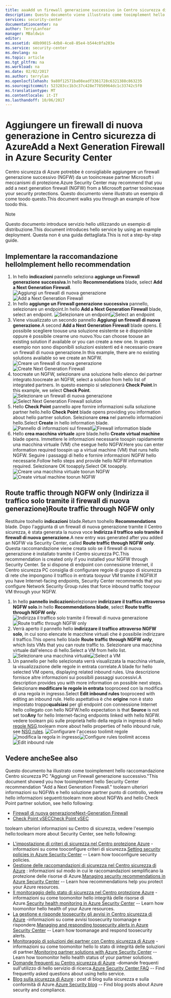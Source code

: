 ```yaml
---
title: aaaAdd un firewall generazione successivo in Centro sicurezza di Azure | Documenti Microsoft
description: Questo documento viene illustrato come tooimplement hello indicazioni Centro sicurezza di Azure * * aggiungere una successiva generazione Firewall * * e * * traffico Route tramite NGFW solo * *.
services: security-center
documentationcenter: na
author: TerryLanfear
manager: MBaldwin
editor: 
ms.assetid: 48b99015-4db8-4ce8-85e4-b544c0fa203e
ms.service: security-center
ms.devlang: na
ms.topic: article
ms.tgt_pltfrm: na
ms.workload: na
ms.date: 02/02/2017
ms.author: terrylan
ms.openlocfilehash: 9a80f12571ba08eadf3361728c6321388c863235
ms.sourcegitcommit: 523283cc1b3c37c428e77850964dc1c33742c5f0
ms.translationtype: MT
ms.contentlocale: it-IT
ms.lasthandoff: 10/06/2017
---
```

# <a name="add-a-next-generation-firewall-in-azure-security-center"></a><span data-ttu-id="f445b-103">Aggiungere un firewall di nuova generazione in Centro sicurezza di Azure</span><span class="sxs-lookup"><span data-stu-id="f445b-103">Add a Next Generation Firewall in Azure Security Center</span></span>
<span data-ttu-id="f445b-104">Centro sicurezza di Azure potrebbe è consigliabile aggiungere un firewall generazione successivo (NGFW) da un tooincrease partner Microsoft i meccanismi di protezione.</span><span class="sxs-lookup"><span data-stu-id="f445b-104">Azure Security Center may recommend that you add a next generation firewall (NGFW) from a Microsoft partner tooincrease your security protections.</span></span> <span data-ttu-id="f445b-105">Questo documento viene illustrato un esempio di come toodo questo.</span><span class="sxs-lookup"><span data-stu-id="f445b-105">This document walks you through an example of how toodo this.</span></span>

> [!NOTE]
> <span data-ttu-id="f445b-106">Questo documento introduce servizio hello utilizzando un esempio di distribuzione.</span><span class="sxs-lookup"><span data-stu-id="f445b-106">This document introduces hello service by using an example deployment.</span></span>  <span data-ttu-id="f445b-107">Questa non è una guida dettagliata.</span><span class="sxs-lookup"><span data-stu-id="f445b-107">This is not a step-by-step guide.</span></span>
>
>

## <a name="implement-hello-recommendation"></a><span data-ttu-id="f445b-108">Implementare la raccomandazione hello</span><span class="sxs-lookup"><span data-stu-id="f445b-108">Implement hello recommendation</span></span>
1. <span data-ttu-id="f445b-109">In hello **indicazioni** pannello seleziona **aggiunge un Firewall generazione successiva**.</span><span class="sxs-lookup"><span data-stu-id="f445b-109">In hello **Recommendations** blade, select **Add a Next Generation Firewall**.</span></span>
   <span data-ttu-id="f445b-110">![Aggiungi un firewall di nuova generazione][1]</span><span class="sxs-lookup"><span data-stu-id="f445b-110">![Add a Next Generation Firewall][1]</span></span>
2. <span data-ttu-id="f445b-111">In hello **aggiunge un Firewall generazione successiva** pannello, selezionare un endpoint.</span><span class="sxs-lookup"><span data-stu-id="f445b-111">In hello **Add a Next Generation Firewall** blade, select an endpoint.</span></span>
   <span data-ttu-id="f445b-112">![Selezionare un endpoint][2]</span><span class="sxs-lookup"><span data-stu-id="f445b-112">![Select an endpoint][2]</span></span>
3. <span data-ttu-id="f445b-113">Viene visualizzato un secondo pannello **Aggiungi un firewall di nuova generazione**.</span><span class="sxs-lookup"><span data-stu-id="f445b-113">A second **Add a Next Generation Firewall** blade opens.</span></span> <span data-ttu-id="f445b-114">È possibile scegliere toouse una soluzione esistente se è disponibile oppure è possibile crearne uno nuovo.</span><span class="sxs-lookup"><span data-stu-id="f445b-114">You can choose toouse an existing solution if available or you can create a new one.</span></span> <span data-ttu-id="f445b-115">In questo esempio non sono disponibili soluzioni esistenti ed è necessario creare un firewall di nuova generazione.</span><span class="sxs-lookup"><span data-stu-id="f445b-115">In this example, there are no existing solutions available so we create an NGFW.</span></span>
   <span data-ttu-id="f445b-116">![Creare un firewall di nuova generazione][3]</span><span class="sxs-lookup"><span data-stu-id="f445b-116">![Create Next Generation Firewall][3]</span></span>
4. <span data-ttu-id="f445b-117">toocreate un NGFW, selezionare una soluzione hello elenco dei partner integrato.</span><span class="sxs-lookup"><span data-stu-id="f445b-117">toocreate an NGFW, select a solution from hello list of integrated partners.</span></span> <span data-ttu-id="f445b-118">In questo esempio si selezionerà **Check Point**.</span><span class="sxs-lookup"><span data-stu-id="f445b-118">In this example, we select **Check Point**.</span></span>
   <span data-ttu-id="f445b-119">![Selezionare un firewall di nuova generazione][4]</span><span class="sxs-lookup"><span data-stu-id="f445b-119">![Select Next Generation Firewall solution][4]</span></span>
5. <span data-ttu-id="f445b-120">Hello **Check Point** pannello apre fornire informazioni sulla soluzione partner hello.</span><span class="sxs-lookup"><span data-stu-id="f445b-120">hello **Check Point** blade opens providing you information about hello partner solution.</span></span> <span data-ttu-id="f445b-121">Selezionare **crea** nel pannello informazioni hello.</span><span class="sxs-lookup"><span data-stu-id="f445b-121">Select **Create** in hello information blade.</span></span>
   <span data-ttu-id="f445b-122">![Pannello di informazioni sul firewall][5]</span><span class="sxs-lookup"><span data-stu-id="f445b-122">![Firewall information blade][5]</span></span>
6. <span data-ttu-id="f445b-123">Hello **crea macchina virtuale** apre blade.</span><span class="sxs-lookup"><span data-stu-id="f445b-123">hello **Create virtual machine** blade opens.</span></span> <span data-ttu-id="f445b-124">Immettere le informazioni necessarie toospin rapidamente una macchina virtuale (VM) che esegue hello NGFW.</span><span class="sxs-lookup"><span data-stu-id="f445b-124">Here you can enter information required toospin up a virtual machine (VM) that runs hello NGFW.</span></span> <span data-ttu-id="f445b-125">Seguire i passaggi di hello e fornire informazioni NGFW hello necessarie.</span><span class="sxs-lookup"><span data-stu-id="f445b-125">Follow hello steps and provide hello NGFW information required.</span></span> <span data-ttu-id="f445b-126">Selezionare OK tooapply.</span><span class="sxs-lookup"><span data-stu-id="f445b-126">Select OK tooapply.</span></span>
   <span data-ttu-id="f445b-127">![Creare una macchina virtuale toorun NGFW][6]</span><span class="sxs-lookup"><span data-stu-id="f445b-127">![Create virtual machine toorun NGFW][6]</span></span>

## <a name="route-traffic-through-ngfw-only"></a><span data-ttu-id="f445b-128">Route traffic through NGFW only (Indirizza il traffico solo tramite il firewall di nuova generazione)</span><span class="sxs-lookup"><span data-stu-id="f445b-128">Route traffic through NGFW only</span></span>
<span data-ttu-id="f445b-129">Restituire toohello **indicazioni** blade.</span><span class="sxs-lookup"><span data-stu-id="f445b-129">Return toohello **Recommendations** blade.</span></span> <span data-ttu-id="f445b-130">Dopo l'aggiunta di un firewall di nuova generazione tramite il Centro sicurezza, è stata generata la nuova voce **Indirizza il traffico solo tramite il firewall di nuova generazione**.</span><span class="sxs-lookup"><span data-stu-id="f445b-130">A new entry was generated after you added an NGFW via Security Center, called **Route traffic through NGFW only**.</span></span> <span data-ttu-id="f445b-131">Questa raccomandazione viene creata solo se il firewall di nuova generazione è installato tramite il Centro sicurezza PC.</span><span class="sxs-lookup"><span data-stu-id="f445b-131">This recommendation is created only if you installed your NGFW through Security Center.</span></span> <span data-ttu-id="f445b-132">Se si dispone di endpoint con connessione Internet, il Centro sicurezza PC consiglia di configurare regole di gruppo di sicurezza di rete che impongono il traffico in entrata tooyour VM tramite il NGFW.</span><span class="sxs-lookup"><span data-stu-id="f445b-132">If you have Internet-facing endpoints, Security Center recommends that you configure Network Security Group rules that force inbound traffic tooyour VM through your NGFW.</span></span>

1. <span data-ttu-id="f445b-133">In hello **pannello indicazioni**selezionare **indirizzare il traffico attraverso NGFW solo**.</span><span class="sxs-lookup"><span data-stu-id="f445b-133">In hello **Recommendations blade**, select **Route traffic through NGFW only**.</span></span>
   <span data-ttu-id="f445b-134">![Indirizza il traffico solo tramite il firewall di nuova generazione][7]</span><span class="sxs-lookup"><span data-stu-id="f445b-134">![Route traffic through NGFW only][7]</span></span>
2. <span data-ttu-id="f445b-135">Verrà aperto il pannello hello **indirizzare il traffico attraverso NGFW solo**, in cui sono elencate le macchine virtuali che è possibile indirizzare il traffico.</span><span class="sxs-lookup"><span data-stu-id="f445b-135">This opens hello blade **Route traffic through NGFW only**, which lists VMs that you can route traffic to.</span></span> <span data-ttu-id="f445b-136">Selezionare una macchina virtuale dall'elenco di hello.</span><span class="sxs-lookup"><span data-stu-id="f445b-136">Select a VM from hello list.</span></span>
   <span data-ttu-id="f445b-137">![Selezionare una macchina virtuale][8]</span><span class="sxs-lookup"><span data-stu-id="f445b-137">![Select a VM][8]</span></span>
3. <span data-ttu-id="f445b-138">Un pannello per hello selezionata verrà visualizzata la macchina virtuale, la visualizzazione delle regole in entrata correlate.</span><span class="sxs-lookup"><span data-stu-id="f445b-138">A blade for hello selected VM opens, displaying related inbound rules.</span></span> <span data-ttu-id="f445b-139">Una descrizione fornisce altre informazioni sui possibili passaggi successivi.</span><span class="sxs-lookup"><span data-stu-id="f445b-139">A description provides you with more information on possible next steps.</span></span> <span data-ttu-id="f445b-140">Selezionare **modificare le regole in entrata** tooproceed con la modifica di una regola in ingresso.</span><span class="sxs-lookup"><span data-stu-id="f445b-140">Select **Edit inbound rules** tooproceed with editing an inbound rule.</span></span> <span data-ttu-id="f445b-141">Hello aspettativa è che **origine** non è stato impostato troppo**qualsiasi** per gli endpoint con connessione Internet hello collegato con hello NGFW.</span><span class="sxs-lookup"><span data-stu-id="f445b-141">hello expectation is that **Source** is not set too**Any** for hello Internet-facing endpoints linked with hello NGFW.</span></span> <span data-ttu-id="f445b-142">vedere toolearn più sulle proprietà hello della regola in ingresso di hello [regole NSG](../virtual-network/virtual-networks-nsg.md#nsg-rules).</span><span class="sxs-lookup"><span data-stu-id="f445b-142">toolearn more about hello properties of hello inbound rule, see [NSG rules](../virtual-network/virtual-networks-nsg.md#nsg-rules).</span></span>
   <span data-ttu-id="f445b-143">![Configurare l'accesso toolimit regole][9]
   ![modifica la regola in ingresso][10]</span><span class="sxs-lookup"><span data-stu-id="f445b-143">![Configure rules toolimit access][9]
![Edit inbound rule][10]</span></span>

## <a name="see-also"></a><span data-ttu-id="f445b-144">Vedere anche</span><span class="sxs-lookup"><span data-stu-id="f445b-144">See also</span></span>
<span data-ttu-id="f445b-145">Questo documento ha illustrato come tooimplement hello raccomandazione Centro sicurezza PC "Aggiungi un Firewall generazione successivo."</span><span class="sxs-lookup"><span data-stu-id="f445b-145">This document showed you how tooimplement hello Security Center recommendation "Add a Next Generation Firewall."</span></span> <span data-ttu-id="f445b-146">toolearn ulteriori informazioni su NGFWs e hello soluzione partner punto di controllo, vedere hello informazioni seguenti:</span><span class="sxs-lookup"><span data-stu-id="f445b-146">toolearn more about NGFWs and hello Check Point partner solution, see hello following:</span></span>

* [<span data-ttu-id="f445b-147">Firewall di nuova generazione</span><span class="sxs-lookup"><span data-stu-id="f445b-147">Next-Generation Firewall</span></span>](https://en.wikipedia.org/wiki/Next-Generation_Firewall)
* [<span data-ttu-id="f445b-148">Check Point vSEC</span><span class="sxs-lookup"><span data-stu-id="f445b-148">Check Point vSEC</span></span>](https://azure.microsoft.com/marketplace/partners/checkpoint/check-point-r77-10/)

<span data-ttu-id="f445b-149">toolearn ulteriori informazioni su Centro di sicurezza, vedere l'esempio hello:</span><span class="sxs-lookup"><span data-stu-id="f445b-149">toolearn more about Security Center, see hello following:</span></span>

* <span data-ttu-id="f445b-150">[L'impostazione di criteri di sicurezza nel Centro protezione Azure](security-center-policies.md) -informazioni su come tooconfigure criteri di sicurezza.</span><span class="sxs-lookup"><span data-stu-id="f445b-150">[Setting security policies in Azure Security Center](security-center-policies.md) -- Learn how tooconfigure security policies.</span></span>
* <span data-ttu-id="f445b-151">[Gestione delle raccomandazioni di sicurezza nel Centro sicurezza di Azure](security-center-recommendations.md) : informazioni sul modo in cui le raccomandazioni semplificano la protezione delle risorse di Azure.</span><span class="sxs-lookup"><span data-stu-id="f445b-151">[Managing security recommendations in Azure Security Center](security-center-recommendations.md) -- Learn how recommendations help you protect your Azure resources.</span></span>
* <span data-ttu-id="f445b-152">[Il monitoraggio dello stato di sicurezza nel Centro protezione Azure](security-center-monitoring.md) -informazioni su come toomonitor hello integrità delle risorse di Azure.</span><span class="sxs-lookup"><span data-stu-id="f445b-152">[Security health monitoring in Azure Security Center](security-center-monitoring.md) -- Learn how toomonitor hello health of your Azure resources.</span></span>
* <span data-ttu-id="f445b-153">[La gestione e risponde toosecurity gli avvisi in Centro sicurezza di Azure](security-center-managing-and-responding-alerts.md) -informazioni su come avvisi toosecurity toomanage e rispondere.</span><span class="sxs-lookup"><span data-stu-id="f445b-153">[Managing and responding toosecurity alerts in Azure Security Center](security-center-managing-and-responding-alerts.md) -- Learn how toomanage and respond toosecurity alerts.</span></span>
* <span data-ttu-id="f445b-154">[Monitoraggio di soluzioni dei partner con Centro sicurezza di Azure](security-center-partner-solutions.md) -informazioni su come toomonitor hello lo stato di integrità delle soluzioni di partner.</span><span class="sxs-lookup"><span data-stu-id="f445b-154">[Monitoring partner solutions with Azure Security Center](security-center-partner-solutions.md) -- Learn how toomonitor hello health status of your partner solutions.</span></span>
* <span data-ttu-id="f445b-155">[Domande frequenti su Centro sicurezza di Azure](security-center-faq.md) -domande frequenti sull'utilizzo di hello servizio di ricerca.</span><span class="sxs-lookup"><span data-stu-id="f445b-155">[Azure Security Center FAQ](security-center-faq.md) -- Find frequently asked questions about using hello service.</span></span>
* <span data-ttu-id="f445b-156">[Blog sulla sicurezza di Azure](http://blogs.msdn.com/b/azuresecurity/) : post di blog sulla sicurezza e sulla conformità di Azure.</span><span class="sxs-lookup"><span data-stu-id="f445b-156">[Azure Security blog](http://blogs.msdn.com/b/azuresecurity/) -- Find blog posts about Azure security and compliance.</span></span>

<!--Image references-->
[1]: ./media/security-center-add-next-gen-firewall/add-next-gen-firewall.png
[2]: ./media/security-center-add-next-gen-firewall/select-an-endpoint.png
[3]: ./media/security-center-add-next-gen-firewall/create-new-next-gen-firewall.png
[4]: ./media/security-center-add-next-gen-firewall/select-next-gen-firewall.png
[5]: ./media/security-center-add-next-gen-firewall/firewall-solution-info-blade.png
[6]: ./media/security-center-add-next-gen-firewall/create-virtual-machine.png
[7]: ./media/security-center-add-next-gen-firewall/route-traffic-through-ngfw.png
[8]: ./media/security-center-add-next-gen-firewall/select-vm.png
[9]: ./media/security-center-add-next-gen-firewall/configure-rules-to-limit-access.png
[10]: ./media/security-center-add-next-gen-firewall/edit-inbound-rule.png
